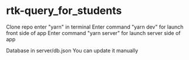 # rtk-query_for_students

Clone repo enter "yarn" in terminal
Enter command "yarn dev" for  launch front side of app
Enter command "yarn server" for  launch server side of app

Database in server/db.json  You can update it manually
